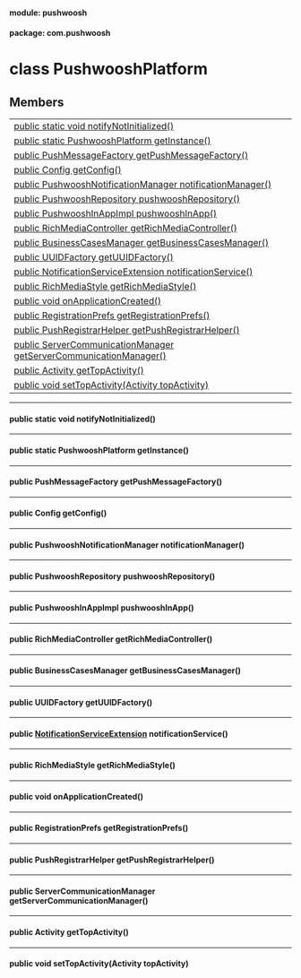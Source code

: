 
#### module: pushwoosh  

#### package: com.pushwoosh  

# <a name="heading"></a>class PushwooshPlatform  

## Members  

<table>
	<tr>
		<td><a href="#1acde62888a7020812ef56b58330b14583">public static void notifyNotInitialized()</a></td>
	</tr>
	<tr>
		<td><a href="#1a69ab392e94020a59335eed441dde2f91">public static PushwooshPlatform getInstance()</a></td>
	</tr>
	<tr>
		<td><a href="#1a1694afa5d5bf4ea3d6164bbc27ab566f">public PushMessageFactory getPushMessageFactory()</a></td>
	</tr>
	<tr>
		<td><a href="#1a4fb4cb45368fb0afaa259bf0de997a36">public Config getConfig()</a></td>
	</tr>
	<tr>
		<td><a href="#1a623cd181a7942dc4e7dd62d142488001">public PushwooshNotificationManager notificationManager()</a></td>
	</tr>
	<tr>
		<td><a href="#1a32cd31e8cacfd9b9a67aba0178e2daf4">public PushwooshRepository pushwooshRepository()</a></td>
	</tr>
	<tr>
		<td><a href="#1a81bafcea1f2a4421db68ee467452a19d">public PushwooshInAppImpl pushwooshInApp()</a></td>
	</tr>
	<tr>
		<td><a href="#1a364d2acc0526e82eebdd2b43e7e8384c">public RichMediaController getRichMediaController()</a></td>
	</tr>
	<tr>
		<td><a href="#1af590642b22316798ffb22ff9de0b4264">public BusinessCasesManager getBusinessCasesManager()</a></td>
	</tr>
	<tr>
		<td><a href="#1a0998562338d0e5d9f362167e91e7784d">public UUIDFactory getUUIDFactory()</a></td>
	</tr>
	<tr>
		<td><a href="#1aa43789f24c2860a0ff04560d34c126b0">public NotificationServiceExtension notificationService()</a></td>
	</tr>
	<tr>
		<td><a href="#1ab03575b1632f6c524a401315d7c8efaa">public RichMediaStyle getRichMediaStyle()</a></td>
	</tr>
	<tr>
		<td><a href="#1ad252527a6cca70372f7215856ca18dc8">public void onApplicationCreated()</a></td>
	</tr>
	<tr>
		<td><a href="#1a43cc20fe70cf5a769431eee0a70ec2db">public RegistrationPrefs getRegistrationPrefs()</a></td>
	</tr>
	<tr>
		<td><a href="#1a8d2ae0affc4e5c47e5888573628b3bba">public PushRegistrarHelper getPushRegistrarHelper()</a></td>
	</tr>
	<tr>
		<td><a href="#1ac43014ce853da31bbf0ef43f789de086">public ServerCommunicationManager getServerCommunicationManager()</a></td>
	</tr>
	<tr>
		<td><a href="#1af64c8626865d9679909d4fb791293388">public Activity getTopActivity()</a></td>
	</tr>
	<tr>
		<td><a href="#1accf08be40caee337e2b5d8eabfc941d1">public void setTopActivity(Activity topActivity)</a></td>
	</tr>
</table>


----------  
  

#### <a name="1acde62888a7020812ef56b58330b14583"></a>public static void notifyNotInitialized()  


----------  
  

#### <a name="1a69ab392e94020a59335eed441dde2f91"></a>public static PushwooshPlatform getInstance()  


----------  
  

#### <a name="1a1694afa5d5bf4ea3d6164bbc27ab566f"></a>public PushMessageFactory getPushMessageFactory()  


----------  
  

#### <a name="1a4fb4cb45368fb0afaa259bf0de997a36"></a>public Config getConfig()  


----------  
  

#### <a name="1a623cd181a7942dc4e7dd62d142488001"></a>public PushwooshNotificationManager notificationManager()  


----------  
  

#### <a name="1a32cd31e8cacfd9b9a67aba0178e2daf4"></a>public PushwooshRepository pushwooshRepository()  


----------  
  

#### <a name="1a81bafcea1f2a4421db68ee467452a19d"></a>public PushwooshInAppImpl pushwooshInApp()  


----------  
  

#### <a name="1a364d2acc0526e82eebdd2b43e7e8384c"></a>public RichMediaController getRichMediaController()  


----------  
  

#### <a name="1af590642b22316798ffb22ff9de0b4264"></a>public BusinessCasesManager getBusinessCasesManager()  


----------  
  

#### <a name="1a0998562338d0e5d9f362167e91e7784d"></a>public UUIDFactory getUUIDFactory()  


----------  
  

#### <a name="1aa43789f24c2860a0ff04560d34c126b0"></a>public <a href="notification/NotificationServiceExtension.md">NotificationServiceExtension</a> notificationService()  


----------  
  

#### <a name="1ab03575b1632f6c524a401315d7c8efaa"></a>public RichMediaStyle getRichMediaStyle()  


----------  
  

#### <a name="1ad252527a6cca70372f7215856ca18dc8"></a>public void onApplicationCreated()  


----------  
  

#### <a name="1a43cc20fe70cf5a769431eee0a70ec2db"></a>public RegistrationPrefs getRegistrationPrefs()  


----------  
  

#### <a name="1a8d2ae0affc4e5c47e5888573628b3bba"></a>public PushRegistrarHelper getPushRegistrarHelper()  


----------  
  

#### <a name="1ac43014ce853da31bbf0ef43f789de086"></a>public ServerCommunicationManager getServerCommunicationManager()  


----------  
  

#### <a name="1af64c8626865d9679909d4fb791293388"></a>public Activity getTopActivity()  


----------  
  

#### <a name="1accf08be40caee337e2b5d8eabfc941d1"></a>public void setTopActivity(Activity topActivity)  
